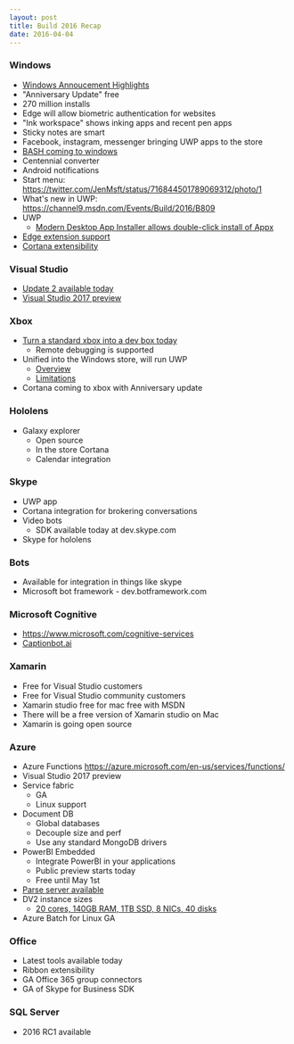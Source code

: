 ```yaml
---
layout: post
title: Build 2016 Recap
date: 2016-04-04
---
```


### Windows

* [Windows Annoucement Highlights](https://www.youtube.com/watch?v=_8tEE2a6M0U)
* "Anniversary Update" free
* 270 million installs
* Edge will allow biometric authentication for websites
* "Ink workspace" shows inking apps and recent pen apps
* Sticky notes are smart
* Facebook, instagram, messenger bringing UWP apps to the store
* [BASH coming to windows](https://blogs.windows.com/buildingapps/2016/03/30/run-bash-on-ubuntu-on-windows/)
* Centennial converter
* Android notifications
* Start menu: https://twitter.com/JenMsft/status/716844501789069312/photo/1
* What's new in UWP: https://channel9.msdn.com/Events/Build/2016/B809
* UWP
    * [Modern Desktop App Installer allows double-click install of Appx](https://channel9.msdn.com/Events/Build/2016/B809)
* [Edge extension support](https://developer.microsoft.com/en-us/microsoft-edge/extensions/)
* [Cortana extensibility](https://channel9.msdn.com/Events/Build/2016/B834?ocid=player)


### Visual Studio

* [Update 2 available today](https://blogs.msdn.microsoft.com/chuckw/2016/03/31/visual-studio-2015-update-2/)
* [Visual Studio 2017 preview](https://blogs.msdn.microsoft.com/visualstudio/2016/04/01/visual-studio-15-take-on-dependencies-stay-productive/)


### Xbox

* [Turn a standard xbox into a dev box today](https://msdn.microsoft.com/en-us/windows/uwp/xbox-apps/devkit-activation)
    * Remote debugging is supported
* Unified into the Windows store, will run UWP
    * [Overview](https://channel9.msdn.com/Events/Build/2016/B883)
    * [Limitations](https://msdn.microsoft.com/library/windows/apps/mt693377)
* Cortana coming to xbox with Anniversary update

### Hololens

* Galaxy explorer
    * Open source
    * In the store
Cortana
	* Calendar integration


### Skype

* UWP app
* Cortana integration for brokering conversations
* Video bots
    * SDK available today at dev.skype.com
* Skype for hololens


### Bots

* Available for integration in things like skype
* Microsoft bot framework - dev.botframework.com


### Microsoft Cognitive

* https://www.microsoft.com/cognitive-services
* [Captionbot.ai](http://captionbot.ai)


### Xamarin

* Free for Visual Studio customers
* Free for Visual Studio community customers
* Xamarin studio free for mac free with MSDN
* There will be a free version of Xamarin studio on Mac
* Xamarin is going open source


### Azure

* Azure Functions https://azure.microsoft.com/en-us/services/functions/
* Visual Studio 2017 preview
* Service fabric
    * GA
    * Linux support
* Document DB
    * Global databases
    * Decouple size and perf
    * Use any standard MongoDB drivers
* PowerBI Embedded
    * Integrate PowerBI in your applications
    * Public preview starts today
    * Free until May 1st
* [Parse server available](https://azure.microsoft.com/en-us/blog/announcing-the-publication-of-parse-server-with-azure-managed-services/)
* DV2 instance sizes
    * [20 cores, 140GB RAM, 1TB SSD, 8 NICs, 40 disks](https://azure.microsoft.com/en-us/updates/announcing-new-dv2-series-virtual-machine-size/)
* Azure Batch for Linux GA


### Office

* Latest tools available today
* Ribbon extensibility
* GA Office 365 group connectors
* GA of Skype for Business SDK


### SQL Server

* 2016 RC1 available
